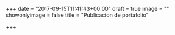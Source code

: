 +++
date = "2017-09-15T11:41:43+00:00"
draft = true
image = ""
showonlyimage = false
title = "Publicacion de portafolio"

+++
